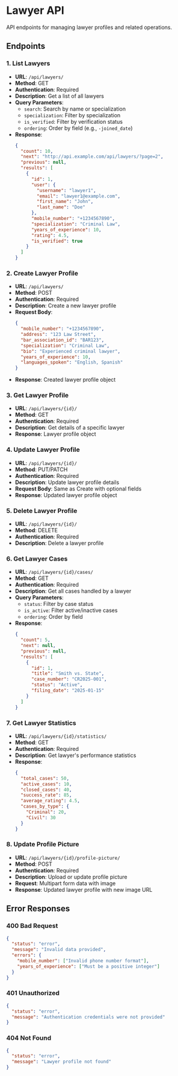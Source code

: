# Lawyer API

API endpoints for managing lawyer profiles and related operations.

## Endpoints

### 1. List Lawyers
- **URL**: `/api/lawyers/`
- **Method**: GET
- **Authentication**: Required
- **Description**: Get a list of all lawyers
- **Query Parameters**:
  - `search`: Search by name or specialization
  - `specialization`: Filter by specialization
  - `is_verified`: Filter by verification status
  - `ordering`: Order by field (e.g., `-joined_date`)
- **Response**:
  ```json
  {
    "count": 10,
    "next": "http://api.example.com/api/lawyers/?page=2",
    "previous": null,
    "results": [
      {
        "id": 1,
        "user": {
          "username": "lawyer1",
          "email": "lawyer1@example.com",
          "first_name": "John",
          "last_name": "Doe"
        },
        "mobile_number": "+1234567890",
        "specialization": "Criminal Law",
        "years_of_experience": 10,
        "rating": 4.5,
        "is_verified": true
      }
    ]
  }
  ```

### 2. Create Lawyer Profile
- **URL**: `/api/lawyers/`
- **Method**: POST
- **Authentication**: Required
- **Description**: Create a new lawyer profile
- **Request Body**:
  ```json
  {
    "mobile_number": "+1234567890",
    "address": "123 Law Street",
    "bar_association_id": "BAR123",
    "specialization": "Criminal Law",
    "bio": "Experienced criminal lawyer",
    "years_of_experience": 10,
    "languages_spoken": "English, Spanish"
  }
  ```
- **Response**: Created lawyer profile object

### 3. Get Lawyer Profile
- **URL**: `/api/lawyers/{id}/`
- **Method**: GET
- **Authentication**: Required
- **Description**: Get details of a specific lawyer
- **Response**: Lawyer profile object

### 4. Update Lawyer Profile
- **URL**: `/api/lawyers/{id}/`
- **Method**: PUT/PATCH
- **Authentication**: Required
- **Description**: Update lawyer profile details
- **Request Body**: Same as Create with optional fields
- **Response**: Updated lawyer profile object

### 5. Delete Lawyer Profile
- **URL**: `/api/lawyers/{id}/`
- **Method**: DELETE
- **Authentication**: Required
- **Description**: Delete a lawyer profile

### 6. Get Lawyer Cases
- **URL**: `/api/lawyers/{id}/cases/`
- **Method**: GET
- **Authentication**: Required
- **Description**: Get all cases handled by a lawyer
- **Query Parameters**:
  - `status`: Filter by case status
  - `is_active`: Filter active/inactive cases
  - `ordering`: Order by field
- **Response**:
  ```json
  {
    "count": 5,
    "next": null,
    "previous": null,
    "results": [
      {
        "id": 1,
        "title": "Smith vs. State",
        "case_number": "CR2025-001",
        "status": "Active",
        "filing_date": "2025-01-15"
      }
    ]
  }
  ```

### 7. Get Lawyer Statistics
- **URL**: `/api/lawyers/{id}/statistics/`
- **Method**: GET
- **Authentication**: Required
- **Description**: Get lawyer's performance statistics
- **Response**:
  ```json
  {
    "total_cases": 50,
    "active_cases": 10,
    "closed_cases": 40,
    "success_rate": 85,
    "average_rating": 4.5,
    "cases_by_type": {
      "Criminal": 20,
      "Civil": 30
    }
  }
  ```

### 8. Update Profile Picture
- **URL**: `/api/lawyers/{id}/profile-picture/`
- **Method**: POST
- **Authentication**: Required
- **Description**: Upload or update profile picture
- **Request**: Multipart form data with image
- **Response**: Updated lawyer profile with new image URL

## Error Responses

### 400 Bad Request
```json
{
  "status": "error",
  "message": "Invalid data provided",
  "errors": {
    "mobile_number": ["Invalid phone number format"],
    "years_of_experience": ["Must be a positive integer"]
  }
}
```

### 401 Unauthorized
```json
{
  "status": "error",
  "message": "Authentication credentials were not provided"
}
```

### 404 Not Found
```json
{
  "status": "error",
  "message": "Lawyer profile not found"
}
```
